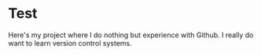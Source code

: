 # Test

Here's my project where I do nothing but experience with Github. I really do want to learn version control systems.

